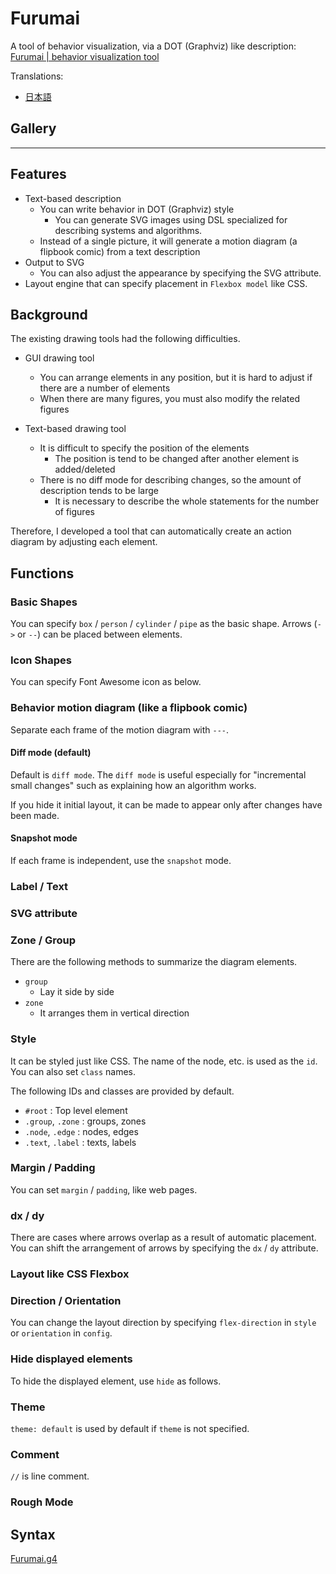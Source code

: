 # Furumai

A tool of behavior visualization, via a DOT (Graphviz) like description:
<a href="https://raiich.github.io/furumai/">Furumai | behavior visualization tool</a>

Translations:

- [日本語](README.ja.md)

## Gallery

<!-- furumai:generate examples/gallery/native-buffer.furumai -->

---

<!-- furumai:generate examples/gallery/b-tree-like.furumai -->

## Features

- Text-based description
    - You can write behavior in DOT (Graphviz) style
        - You can generate SVG images using DSL specialized for describing systems and algorithms.
    - Instead of a single picture, it will generate a motion diagram (a flipbook comic) from a text description
- Output to SVG
    - You can also adjust the appearance by specifying the SVG attribute.
- Layout engine that can specify placement in `Flexbox model` like CSS.

## Background

The existing drawing tools had the following difficulties.

- GUI drawing tool
    - You can arrange elements in any position, but it is hard to adjust if there are a number of elements
    - When there are many figures, you must also modify the related figures

- Text-based drawing tool
    - It is difficult to specify the position of the elements
        - The position is tend to be changed after another element is added/deleted
    - There is no diff mode for describing changes, so the amount of description tends to be large
        - It is necessary to describe the whole statements for the number of figures

Therefore, I developed a tool that can automatically create an action diagram by adjusting each element.

## Functions

### Basic Shapes

You can specify `box` / `person` / `cylinder` / `pipe` as the basic shape.
Arrows (`->` or `--`) can be placed between elements.

<!-- furumai:describe examples/docs/basic-shapes.furumai -->

### Icon Shapes

You can specify Font Awesome icon as below.

<!-- furumai:describe examples/docs/icon.furumai -->

### Behavior motion diagram (like a flipbook comic)

Separate each frame of the motion diagram with `---`.

#### Diff mode (default)

Default is `diff mode`.
The `diff mode` is useful especially for "incremental small changes" such as explaining how an algorithm works.

<!-- furumai:describe examples/docs/simple-animation-diff.furumai -->

If you hide it initial layout, it can be made to appear only after changes have been made.

<!-- furumai:describe examples/docs/diff-mode-box.furumai -->

#### Snapshot mode

If each frame is independent, use the `snapshot` mode.

<!-- furumai:describe examples/docs/simple-animation-snapshot.furumai -->

### Label / Text

<!-- furumai:describe examples/docs/label-text.furumai -->

### SVG attribute

<!-- furumai:describe examples/docs/svg-attributes.furumai -->

### Zone / Group

There are the following methods to summarize the diagram elements.

- `group`
    - Lay it side by side
- `zone`
    - It arranges them in vertical direction

<!-- furumai:describe examples/docs/group-zone.furumai -->

### Style

It can be styled just like CSS.
The name of the node, etc. is used as the `id`. You can also set `class` names.

The following IDs and classes are provided by default.

- `#root` : Top level element
- `.group`, `.zone` : groups, zones
- `.node`, `.edge` : nodes, edges
- `.text`, `.label` : texts, labels

<!-- furumai:describe examples/docs/css.furumai -->

### Margin / Padding

You can set `margin` / `padding`, like web pages.

<!-- furumai:describe examples/docs/margin-padding.furumai -->

### dx / dy

There are cases where arrows overlap as a result of automatic placement.
You can shift the arrangement of arrows by specifying the `dx` / `dy` attribute.

<!-- furumai:describe examples/docs/dx-dy.furumai -->

### Layout like CSS Flexbox

<!-- furumai:describe examples/docs/justify-content.furumai -->

### Direction / Orientation

You can change the layout direction by specifying `flex-direction` in `style` or `orientation` in `config`.

<!-- furumai:describe examples/docs/direction.furumai -->

<!-- furumai:describe examples/docs/orientation.furumai -->

### Hide displayed elements

To hide the displayed element, use `hide` as follows.

<!-- furumai:describe examples/docs/hide.furumai -->

### Theme

<!-- furumai:describe examples/docs/theme.furumai -->

`theme: default` is used by default if `theme` is not specified.

### Comment

`//` is line comment.

### Rough Mode

<!-- furumai:describe examples/docs/rough.furumai -->

## Syntax

[Furumai.g4](Furumai.g4)

<Footer></Footer>

